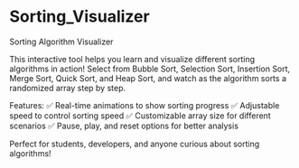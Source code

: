 # Sorting_Visualizer

Sorting Algorithm Visualizer

This interactive tool helps you learn and visualize different sorting algorithms in action! Select from Bubble Sort, Selection Sort, Insertion Sort, Merge Sort, Quick Sort, and Heap Sort, and watch as the algorithm sorts a randomized array step by step.

Features:
✅ Real-time animations to show sorting progress
✅ Adjustable speed to control sorting speed
✅ Customizable array size for different scenarios
✅ Pause, play, and reset options for better analysis

Perfect for students, developers, and anyone curious about sorting algorithms!